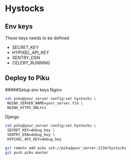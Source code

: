 # Hystocks

## Env keys

These keys needs to be defined
 - SECRET_KEY
 - HYPIXEL_API_KEY
 - SENTRY_DSN
 - CELERY_RUNNING

## Deploy to Piku

#####Setup env keys
Nginx
```bash
ssh piku@your_server config:set hystocks \
 NGINX_SERVER_NAME=your_server.tld \
 NGINX_HTTPS_ONLY=1
```

Django
```bash
ssh piku@your_server config:set hystocks \
 SECRET_KEY=debug_key \
 SENTRY_DSN=debug_key \
 HYPIXEL_API_KEY=debug_key
```

```bash
git remote add piku ssh://piku@your_server:1234/hystocks
git push piku master
```
